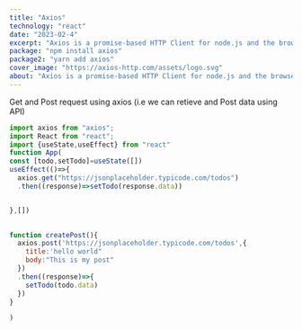 ```yaml
---
title: "Axios"
technology: "react"
date: "2023-02-4"
excerpt: "Axios is a promise-based HTTP Client for node.js and the browser. It is isomorphic  It can run in the browser and nodejs with the same codebase) "
package: "npm install axios"
package2: "yarn add axios"
cover_image: "https://axios-http.com/assets/logo.svg"
about: "Axios is a promise-based HTTP Client for node.js and the browser. It is isomorphic (= it can run in the browser and nodejs with the same codebase). On the server-side it uses the native node.js http module, while on the client (browser) it uses XMLHttpRequests.we can install axios package in your application by running the code below in your terminal."
---
```


Get and Post request using axios (i.e we can retieve and Post data using API)


```js
import axios from "axios";
import React from "react";
import {useState,useEffect} from "react"
function App(
const [todo,setTodo]=useState([])
useEffect(()=>{
  axios.get("https://jsonplaceholder.typicode.com/todos")
  .then((response)=>setTodo(response.data))


},[])
 

function createPost(){
  axios.post('https://jsonplaceholder.typicode.com/todos',{
    title:'hello world"
    body:"This is my post"
  })
  .then((response)=>{
    setTodo(todo.data)
  })
}

)
```


